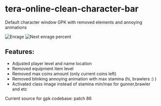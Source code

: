 # tera-online-clean-character-bar
Default character window GPK with removed elements and annoying animations

![Enrage]()
![Next enrage percent]()

## Features:

* Adjusted player level and name location
* Removed equipment item level
* Removed max coins amount (only current coins left)
* Removed blinking annoying animation with max stamina (hi, brawlers :) )
* Activated class image instead of stamina min/max for gunner,brawler and etc

Current source for gpk codebase: patch 86
